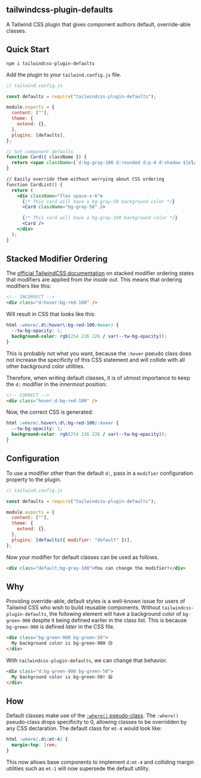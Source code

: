 ## tailwindcss-plugin-defaults

A Tailwind CSS plugin that gives component authors default, override-able classes.

## Quick Start

```
npm i tailwindcss-plugin-defaults
```

Add the plugin to your `tailwind.config.js` file.

```js
// tailwind.config.js

const defaults = require("tailwindcss-plugin-defaults");

module.exports = {
  content: [""],
  theme: {
    extend: {},
  },
  plugins: [defaults],
};
```

```jsx
// Set component defaults
function Card({ className }) {
  return <span className={`d:bg-gray-100 d:rounded d:p-4 d:shadow ${className}`}>;
}

// Easily override them without worrying about CSS ordering
function CardList() {
  return (
    <div className="flex space-x-6">
      {/* This card will have a bg-gray-50 background color */}
      <Card className="bg-gray-50" />

      {/* This card will have a bg-gray-100 background color */}
      <Card />
    </div>
  );
}
```

## Stacked Modifier Ordering

The [official TailwindCSS documentation](https://tailwindcss.com/docs/hover-focus-and-other-states#ordering-stacked-modifiers) on stacked modifier ordering states that modifiers are applied from _the inside out_. This means that ordering modifiers like this:

```html
<!-- INCORRECT -->
<div class="d:hover:bg-red-100" />
```

Will result in CSS that looks like this:

```css
html :where(.d\:hover\:bg-red-100:hover) {
  --tw-bg-opacity: 1;
  background-color: rgb(254 226 226 / var(--tw-bg-opacity));
}
```

This is probably not what you want, because the `:hover` pseudo class does not increase the specificity of this CSS statement and will collide with all other background color utilities.

Therefore, when writing default classes, it is of utmost importance to keep the `d:` modifier in the _*innermost*_ position:

```html
<!-- CORRECT -->
<div class="hover:d:bg-red-100" />
```

Now, the correct CSS is generated:

```css
html :where(.hover\:d\:bg-red-100):hover {
  --tw-bg-opacity: 1;
  background-color: rgb(254 226 226 / var(--tw-bg-opacity));
}
```

## Configuration

To use a modifier other than the default `d:`, pass in a `modifier` configuration property to the plugin.

```js
// tailwind.config.js

const defaults = require("tailwindcss-plugin-defaults");

module.exports = {
  content: [""],
  theme: {
    extend: {},
  },
  plugins: [defaults({ modifier: "default" })],
};
```

Now your modifier for default classes can be used as follows.

```html
<div class="default:bg-gray-100">You can change the modifier!</div>
```

## Why

Providing override-able, default styles is a well-known issue for users of Tailwind CSS who wish to build reusable components. Without `tailwindcss-plugin-defaults`, the following element will have a background color of `bg-green-900` despite it being defined earlier in the class list. This is because `bg-green-900` is defined _later_ in the CSS file.

```html
<div class="bg-green-900 bg-green-50">
  My background color is bg-green-900 😢
</div>
```

With `tailwindcss-plugin-defaults`, we can change that behavior.

```html
<div class="d:bg-green-900 bg-green-50">
  My background color is bg-green-50! 😄
</div>
```

## How

Default classes make use of the [`:where()` pseudo-class](https://developer.mozilla.org/en-US/docs/Web/CSS/:where). The `:where()` pseudo-class drops specificity to 0, allowing classes to be overridden by any CSS declaration. The default class for `mt-4` would look like:

```css
html :where(.d\:mt-4) {
  margin-top: 1rem;
}
```

This now allows base components to implement `d:mt-4` and colliding margin utilities such as `mt-1` will now supersede the default utility.
